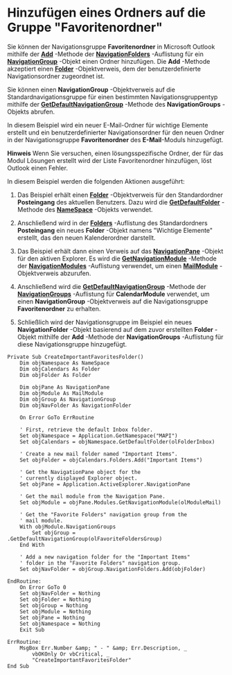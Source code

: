 
# Hinzufügen eines Ordners auf die Gruppe "Favoritenordner"

Sie können der Navigationsgruppe  **Favoritenordner** in Microsoft Outlook mithilfe der **[Add](f88fd69a-8684-bfc4-bc20-1cff5c44974e.md)** -Methode der **[NavigationFolders](ecff93b8-0c3f-5f31-5b61-c46d2622d2af.md)** -Auflistung für ein **[NavigationGroup](a96eb2b1-af1f-71b2-6a0b-dcb5078beb1f.md)** -Objekt einen Ordner hinzufügen. Die **Add** -Methode akzeptiert einen **[Folder](3cf6cda8-6d70-666e-2643-9d9c5b9cacfc.md)** -Objektverweis, dem der benutzerdefinierte Navigationsordner zugeordnet ist.

Sie können einen  **NavigationGroup** -Objektverweis auf die Standardnavigationsgruppe für einen bestimmten Navigationsgruppentyp mithilfe der **[GetDefaultNavigationGroup](accdd554-1aa1-b254-7489-67673b889757.md)** -Methode des **NavigationGroups** -Objekts abrufen.

In diesem Beispiel wird ein neuer E-Mail-Ordner für wichtige Elemente erstellt und ein benutzerdefinierter Navigationsordner für den neuen Ordner in der Navigationsgruppe  **Favoritenordner** des **E-Mail**-Moduls hinzugefügt.


 **Hinweis**  Wenn Sie versuchen, einen lösungsspezifische Ordner, der für das Modul Lösungen erstellt wird der Liste Favoritenordner hinzufügen, löst Outlook einen Fehler.

In diesem Beispiel werden die folgenden Aktionen ausgeführt:

1. Das Beispiel erhält einen  **[Folder](3cf6cda8-6d70-666e-2643-9d9c5b9cacfc.md)** -Objektverweis für den Standardordner **Posteingang** des aktuellen Benutzers. Dazu wird die **[GetDefaultFolder](761b8b53-dd4d-43e4-c8f0-69cefdf0c77a.md)** -Methode des **[NameSpace](f0dcaa19-07f5-5d42-a3bf-2e42b7885644.md)** -Objekts verwendet.
    
2. Anschließend wird in der  **[Folders](0c814c3c-74fc-414c-982d-a0097fcb35c2.md)** -Auflistung des Standardordners **Posteingang** ein neues **Folder** -Objekt namens "Wichtige Elemente" erstellt, das den neuen Kalenderordner darstellt.
    
3. Das Beispiel erhält dann einen Verweis auf das  **[NavigationPane](b6538c72-6115-99fc-c926-e0532a747823.md)** -Objekt für den aktiven Explorer. Es wird die **[GetNavigationModule](7c1a1313-94a4-fa68-7e70-66d85496fec0.md)** -Methode der **[NavigationModules](4b0743d3-0a21-488c-27b2-31ae07129a61.md)** -Auflistung verwendet, um einen **[MailModule](df20efe5-be5c-952d-c6b7-20c20a83fda0.md)** -Objektverweis abzurufen.
    
4. Anschließend wird die  **[GetDefaultNavigationGroup](accdd554-1aa1-b254-7489-67673b889757.md)** -Methode der **[NavigationGroups](07206203-36a9-7467-3a89-24fa2a7c2b1f.md)** -Auflistung für **CalendarModule** verwendet, um einen **NavigationGroup** -Objektverweis auf die Navigationsgruppe **Favoritenordner** zu erhalten.
    
5. Schließlich wird der Navigationsgruppe im Beispiel ein neues  **NavigationFolder** -Objekt basierend auf dem zuvor erstellten **Folder** -Objekt mithilfe der **Add** -Methode der **NavigationGroups** -Auflistung für diese Navigationsgruppe hinzugefügt.
    



```
Private Sub CreateImportantFavoritesFolder() 
    Dim objNamespace As NameSpace 
    Dim objCalendars As Folder 
    Dim objFolder As Folder 
     
    Dim objPane As NavigationPane 
    Dim objModule As MailModule 
    Dim objGroup As NavigationGroup 
    Dim objNavFolder As NavigationFolder 
     
    On Error GoTo ErrRoutine 
     
    ' First, retrieve the default Inbox folder. 
    Set objNamespace = Application.GetNamespace("MAPI") 
    Set objCalendars = objNamespace.GetDefaultFolder(olFolderInbox) 
     
    ' Create a new mail folder named "Important Items". 
    Set objFolder = objCalendars.Folders.Add("Important Items") 
         
    ' Get the NavigationPane object for the 
    ' currently displayed Explorer object. 
    Set objPane = Application.ActiveExplorer.NavigationPane 
     
    ' Get the mail module from the Navigation Pane. 
    Set objModule = objPane.Modules.GetNavigationModule(olModuleMail) 
     
    ' Get the "Favorite Folders" navigation group from the 
    ' mail module. 
    With objModule.NavigationGroups 
        Set objGroup = .GetDefaultNavigationGroup(olFavoriteFoldersGroup) 
    End With 
     
    ' Add a new navigation folder for the "Important Items" 
    ' folder in the "Favorite Folders" navigation group. 
    Set objNavFolder = objGroup.NavigationFolders.Add(objFolder) 
     
EndRoutine: 
    On Error GoTo 0 
    Set objNavFolder = Nothing 
    Set objFolder = Nothing 
    Set objGroup = Nothing 
    Set objModule = Nothing 
    Set objPane = Nothing 
    Set objNamespace = Nothing 
    Exit Sub 
 
ErrRoutine: 
    MsgBox Err.Number &amp; " - " &amp; Err.Description, _ 
        vbOKOnly Or vbCritical, _ 
        "CreateImportantFavoritesFolder" 
End Sub 

```


